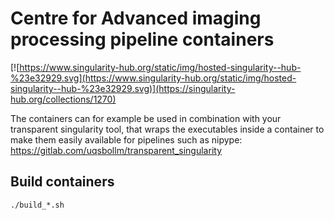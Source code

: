 # Centre for Advanced imaging processing pipeline containers

[![https://www.singularity-hub.org/static/img/hosted-singularity--hub-%23e32929.svg](https://www.singularity-hub.org/static/img/hosted-singularity--hub-%23e32929.svg)](https://singularity-hub.org/collections/1270)

The containers can for example be used in combination with your transparent singularity tool, that wraps the executables inside a container to make them easily available for pipelines such as nipype:
https://gitlab.com/uqsbollm/transparent_singularity

## Build containers
```
./build_*.sh
```
